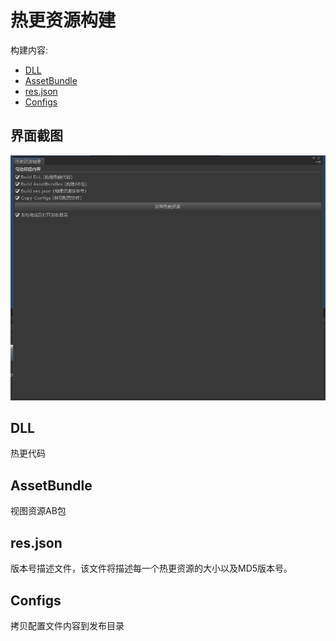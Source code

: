 # 热更资源构建

构建内容:

- [DLL](#DLL)
- [AssetBundle](#AssetBundle构建)
- [res.json](#res.json)
- [Configs](#配置文件)

## 界面截图

![](Imgs/hot_res_editor.jpg)

## DLL
热更代码

## AssetBundle
视图资源AB包

## res.json
版本号描述文件，该文件将描述每一个热更资源的大小以及MD5版本号。

## Configs
拷贝配置文件内容到发布目录
